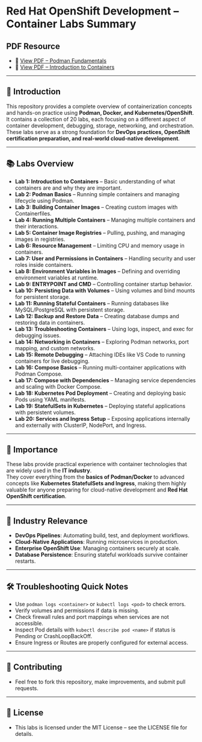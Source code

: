 #  Red Hat OpenShift Development – Container Labs Summary

## PDF Resource
- 📗 [View PDF – Podman Fundamentals](./00.Introduction_and_overview_of_containers/Podman_Fundamentals.pdf)
- 📄 [View PDF – Introduction to Containers](./00.Introduction_and_overview_of_containers/Command.pdf)

---

## 📌 Introduction
This repository provides a complete overview of containerization concepts and hands-on practice using **Podman, Docker, and Kubernetes/OpenShift**.  
It contains a collection of 20 labs, each focusing on a different aspect of container development, debugging, storage, networking, and orchestration.  
These labs serve as a strong foundation for **DevOps practices, OpenShift certification preparation, and real-world cloud-native development**.

---

## 📚 Labs Overview

- **Lab 1: Introduction to Containers** – Basic understanding of what containers are and why they are important.  
- **Lab 2: Podman Basics** – Running simple containers and managing lifecycle using Podman.  
- **Lab 3: Building Container Images** – Creating custom images with Containerfiles.  
- **Lab 4: Running Multiple Containers** – Managing multiple containers and their interactions.  
- **Lab 5: Container Image Registries** – Pulling, pushing, and managing images in registries.  
- **Lab 6: Resource Management** – Limiting CPU and memory usage in containers.  
- **Lab 7: User and Permissions in Containers** – Handling security and user roles inside containers.  
- **Lab 8: Environment Variables in Images** – Defining and overriding environment variables at runtime.  
- **Lab 9: ENTRYPOINT and CMD** – Controlling container startup behavior.  
- **Lab 10: Persisting Data with Volumes** – Using volumes and bind mounts for persistent storage.  
- **Lab 11: Running Stateful Containers** – Running databases like MySQL/PostgreSQL with persistent storage.  
- **Lab 12: Backup and Restore Data** – Creating database dumps and restoring data in containers.  
- **Lab 13: Troubleshooting Containers** – Using logs, inspect, and exec for debugging issues.  
- **Lab 14: Networking in Containers** – Exploring Podman networks, port mapping, and custom networks.  
- **Lab 15: Remote Debugging** – Attaching IDEs like VS Code to running containers for live debugging.  
- **Lab 16: Compose Basics** – Running multi-container applications with Podman Compose.  
- **Lab 17: Compose with Dependencies** – Managing service dependencies and scaling with Docker Compose.  
- **Lab 18: Kubernetes Pod Deployment** – Creating and deploying basic Pods using YAML manifests.  
- **Lab 19: StatefulSets in Kubernetes** – Deploying stateful applications with persistent volumes.  
- **Lab 20: Services and Ingress Setup** – Exposing applications internally and externally with ClusterIP, NodePort, and Ingress.  

---

## 🌟 Importance
These labs provide practical experience with container technologies that are widely used in the **IT industry**.  
They cover everything from the **basics of Podman/Docker** to advanced concepts like **Kubernetes StatefulSets and Ingress**, making them highly valuable for anyone preparing for cloud-native development and **Red Hat OpenShift certification**.

---

## 🏢 Industry Relevance
- **DevOps Pipelines**: Automating build, test, and deployment workflows.  
- **Cloud-Native Applications**: Running microservices in production.  
- **Enterprise OpenShift Use**: Managing containers securely at scale.  
- **Database Persistence**: Ensuring stateful workloads survive container restarts.  

---

## 🛠️ Troubleshooting Quick Notes
- Use `podman logs <container>` or `kubectl logs <pod>` to check errors.  
- Verify volumes and permissions if data is missing.  
- Check firewall rules and port mappings when services are not accessible.  
- Inspect Pod details with `kubectl describe pod <name>` if status is Pending or CrashLoopBackOff.  
- Ensure Ingress or Routes are properly configured for external access.  

---


## 🤝 Contributing
- Feel free to fork this repository, make improvements, and submit pull requests.

---

## 📜 License
- This labs is licensed under the MIT License – see the LICENSE file for details.
